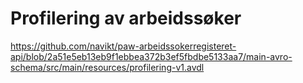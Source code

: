 # Profilering av arbeidssøker

https://github.com/navikt/paw-arbeidssokerregisteret-api/blob/2a51e5eb13eb9f1ebbea372b3ef5fbdbe5133aa7/main-avro-schema/src/main/resources/profilering-v1.avdl
